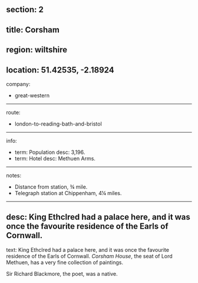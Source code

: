 section: 2
----
title: Corsham
----
region: wiltshire
----
location: 51.42535, -2.18924
----
company:
- great-western
----
route:
- london-to-reading-bath-and-bristol
----
info:
- term: Population
  desc: 3,196.
- term: Hotel
  desc: Methuen Arms.
----
notes:
- Distance from station, ¾ mile.
- Telegraph station at Chippenham, 4¼ miles.
----
desc: King Ethclred had a palace here, and it was once the favourite residence of the Earls of Cornwall.
----
text: King Ethclred had a palace here, and it was once the favourite residence of the Earls of Cornwall. *Corsham House*, the seat of Lord Methuen, has a very fine collection of paintings.

Sir Richard Blackmore, the poet, was a native.

